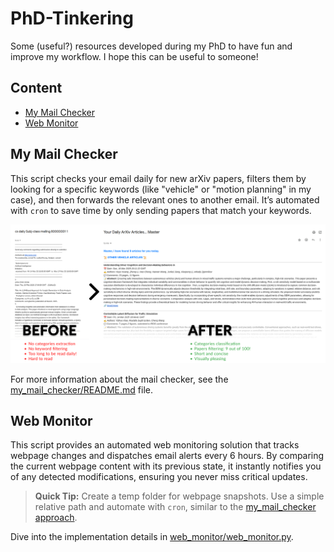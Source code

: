 # PhD-Tinkering
Some (useful?) resources developed during my PhD to have fun and improve my workflow. I hope this can be useful to someone!


## Content
- [My Mail Checker](#my-mail-checker)
- [Web Monitor](#web-monitor)

## My Mail Checker

This script checks your email daily for new arXiv papers, filters them by looking for a specific keywords (like "vehicle" or "motion planning" in my case), and then forwards the relevant ones to another email. It’s automated with `cron` to save 
time by only sending papers that match your keywords.

![Email Checker Workflow](/images/email_checker_before_after.png)

For more information about the mail checker, see the [my_mail_checker/README.md](my_mail_checker/README.md) file.

## Web Monitor

This script provides an automated web monitoring solution that tracks webpage changes and dispatches email alerts every 6 hours. By comparing the current webpage content with its previous state, it instantly notifies you of any detected modifications, ensuring you never miss critical updates.

> **Quick Tip:** Create a temp folder for webpage snapshots. Use a simple relative path and automate with `cron`, similar to the [my_mail_checker approach](my_mail_checker/README.md).

Dive into the implementation details in [web_monitor/web_monitor.py](web_monitor/web_monitor.py).